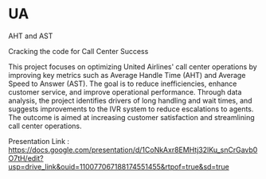 # UA
AHT and AST 

Cracking the code for Call Center Success

This project focuses on optimizing United Airlines' call center operations by improving key metrics such as Average Handle Time (AHT) and Average Speed to Answer (AST). The goal is to reduce inefficiencies, enhance customer service, and improve operational performance. Through data analysis, the project identifies drivers of long handling and wait times, and suggests improvements to the IVR system to reduce escalations to agents. The outcome is aimed at increasing customer satisfaction and streamlining call center operations.


Presentation Link : https://docs.google.com/presentation/d/1CoNkAxr8EMHtj32lKu_snCrGavb0O7tH/edit?usp=drive_link&ouid=110077067188174551455&rtpof=true&sd=true
